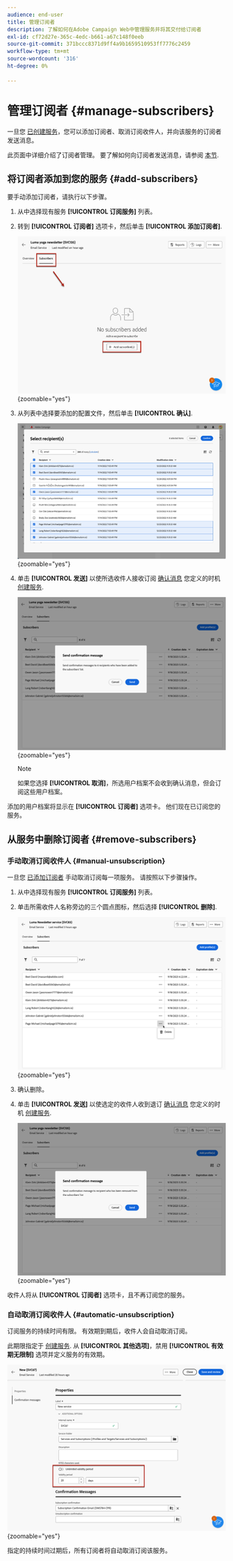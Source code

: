 ```yaml
---
audience: end-user
title: 管理订阅者
description: 了解如何在Adobe Campaign Web中管理服务并将其交付给订阅者
exl-id: cf72d27e-365c-4edc-b661-a67c148f0eeb
source-git-commit: 371bccc8371d9ff4a9b1659510953ff7776c2459
workflow-type: tm+mt
source-wordcount: '316'
ht-degree: 0%

---
```


# 管理订阅者 {#manage-subscribers}

一旦您 [已创建服务](manage-services.md#create-service)，您可以添加订阅者、取消订阅收件人，并向该服务的订阅者发送消息。

此页面中详细介绍了订阅者管理。 要了解如何向订阅者发送消息，请参阅 [本节](../msg/send-to-subscribers.md).

## 将订阅者添加到您的服务 {#add-subscribers}

要手动添加订阅者，请执行以下步骤。

1. 从中选择现有服务 **[!UICONTROL 订阅服务]** 列表。

1. 转到 **[!UICONTROL 订阅者]** 选项卡，然后单击 **[!UICONTROL 添加订阅者]**.

   ![](assets/service-subscribers-tab.png){zoomable=&quot;yes&quot;}

1. 从列表中选择要添加的配置文件，然后单击 **[!UICONTROL 确认]**.

   ![](assets/service-subscribers-select-profiles.png){zoomable=&quot;yes&quot;}

1. 单击 **[!UICONTROL 发送]**<!--if you click cancel, does it mean that no message is sent but recipients are still subscribed, or they are not subscribed? it's 2 different actions in the console)--> 以使所选收件人接收订阅 [确认消息](manage-services.md#create-confirmation-message) 您定义的时机 [创建服务](manage-services.md#create-service).

   ![](assets/service-subscribers-confirmation-msg.png){zoomable=&quot;yes&quot;}

   >[!NOTE]
   >
   >如果您选择 **[!UICONTROL 取消]**，所选用户档案不会收到确认消息，但会订阅这些用户档案。

添加的用户档案将显示在 **[!UICONTROL 订阅者]** 选项卡。 他们现在已订阅您的服务。

## 从服务中删除订阅者 {#remove-subscribers}

### 手动取消订阅收件人 {#manual-unsubscription}

一旦您 [已添加订阅者](#add-subscribers) 手动取消订阅每一项服务。 请按照以下步骤操作。

1. 从中选择现有服务 **[!UICONTROL 订阅服务]** 列表。

1. 单击所需收件人名称旁边的三个圆点图标，然后选择 **[!UICONTROL 删除]**.

   ![](assets/service-subscribers-delete.png){zoomable=&quot;yes&quot;}

1. 确认删除。

1. 单击 **[!UICONTROL 发送]** 以使选定的收件人收到退订 [确认消息](manage-services.md#create-confirmation-message) 您定义的时机 [创建服务](manage-services.md#create-service).

   ![](assets/service-subscribers-delete-confirmation.png){zoomable=&quot;yes&quot;}

收件人将从 **[!UICONTROL 订阅者]** 选项卡，且不再订阅您的服务。

### 自动取消订阅收件人 {#automatic-unsubscription}

订阅服务的持续时间有限。 有效期到期后，收件人会自动取消订阅。

此期限指定于 [创建服务](manage-services.md#create-service). 从 **[!UICONTROL 其他选项]**，禁用 **[!UICONTROL 有效期无限制]** 选项并定义服务的有效期。

![](assets/service-create-validity-period.png){zoomable=&quot;yes&quot;}

指定的持续时间过期后，所有订阅者将自动取消订阅该服务。
